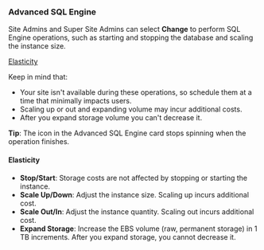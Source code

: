 ### Advanced SQL Engine

Site Admins and Super Site Admins can select **Change** to perform SQL Engine operations, such as starting and stopping the database and scaling the instance size.

[Elasticity](#Elasticity)

Keep in mind that:

- Your site isn't available during these operations, so schedule them at a time that minimally impacts users.
- Scaling up or out and expanding volume may incur additional costs.
- After you expand storage volume you can't decrease it.

**Tip**: The icon in the Advanced SQL Engine card stops spinning when the operation finishes.

#### Elasticity

- **Stop/Start**: Storage costs are not affected by stopping or starting the instance.
- **Scale Up/Down**: Adjust the instance size. Scaling up incurs additional cost.
- **Scale Out/In**: Adjust the instance quantity. Scaling out incurs additional cost.
- **Expand Storage**: Increase the EBS volume (raw, permanent storage) in 1 TB increments. After you expand storage, you cannot decrease it.
